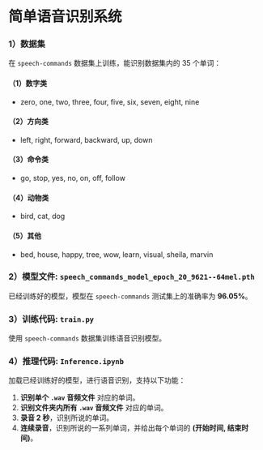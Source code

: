 # 简单语音识别系统

### 1）数据集

在 `speech-commands` 数据集上训练，能识别数据集内的 35 个单词：

#### （1）数字类
- zero, one, two, three, four, five, six, seven, eight, nine

#### （2）方向类
- left, right, forward, backward, up, down

#### （3）命令类
- go, stop, yes, no, on, off, follow

#### （4）动物类
- bird, cat, dog

#### （5）其他
- bed, house, happy, tree, wow, learn, visual, sheila, marvin


### 2）模型文件: `speech_commands_model_epoch_20_9621--64mel.pth`

已经训练好的模型，模型在 `speech-commands` 测试集上的准确率为 **96.05%**。


### 3）训练代码: `train.py`

使用 `speech-commands` 数据集训练语音识别模型。


### 4）推理代码: `Inference.ipynb`

加载已经训练好的模型，进行语音识别，支持以下功能：

1. **识别单个 `.wav` 音频文件** 对应的单词。
2. **识别文件夹内所有 `.wav` 音频文件** 对应的单词。
3. **录音 2 秒**，识别所说的单词。
4. **连续录音**，识别所说的一系列单词，并给出每个单词的 **(开始时间, 结束时间)**。
